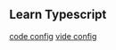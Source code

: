 ## Learn Typescript

[ code config](https://github.com/geektime-geekbang/typescript-in-action/tree/master/sourcecode/project-migration/stage-0/build)
[ vide config](https://www.bilibili.com/video/BV1pf4y1U7ij?from=search&seid=17353088043616817521)